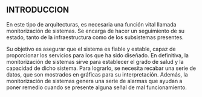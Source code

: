 ## INTRODUCCION

En este tipo de arquitecturas, es necesaria una función vital llamada monitorización de sistemas. Se encarga de hacer un seguimiento de su estado, tanto de la infraestructura como de los subsistemas presentes.

 

Su objetivo es asegurar que el sistema es fiable y estable, capaz de proporcionar los servicios para los que ha sido diseñado. En definitiva, la monitorización de sistemas sirve para establecer el grado de salud y la capacidad de dicho sistema.
Para lograrlo, se necesita recabar una serie de datos, que son mostrados en gráficas para su interpretación. Además, la monitorización de sistemas genera una serie de alarmas que ayudan a poner remedio cuando se presente alguna señal de mal funcionamiento.
